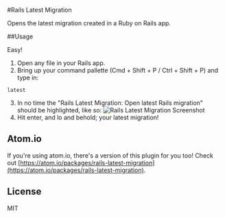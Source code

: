 #Rails Latest Migration

Opens the latest migration created in a Ruby on Rails app.

##Usage

Easy!

1. Open any file in your Rails app.
2. Bring up your command pallette (Cmd + Shift + P / Ctrl + Shift + P) and type in:
```
latest
```
3. In no time the "Rails Latest Migration: Open latest Rails migration" should be highlighted, like so:
![Rails Latest Migration Screenshot](https://github.com/alexpls/Rails-Latest-Migration/raw/gh-pages/screenshots/screenshot_1.png)
4. Hit enter, and lo and behold; your latest migration!

## Atom.io
If you're using atom.io, there's a version of this plugin for you too! Check out  [https://atom.io/packages/rails-latest-migration](https://atom.io/packages/rails-latest-migration).

## License
MIT
